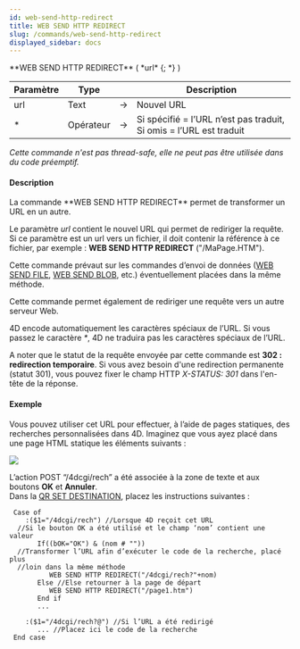 ```yaml
---
id: web-send-http-redirect
title: WEB SEND HTTP REDIRECT
slug: /commands/web-send-http-redirect
displayed_sidebar: docs
---
```


<!--REF #_command_.WEB SEND HTTP REDIRECT.Syntax-->**WEB SEND HTTP REDIRECT** ( *url* {; *} )<!-- END REF-->
<!--REF #_command_.WEB SEND HTTP REDIRECT.Params-->
| Paramètre | Type |  | Description |
| --- | --- | --- | --- |
| url | Text | &#8594;  | Nouvel URL |
| * | Opérateur | &#8594;  | Si spécifié = l’URL n’est pas traduit, Si omis = l’URL est traduit |

<!-- END REF-->

*Cette commande n'est pas thread-safe, elle ne peut pas être utilisée dans du code préemptif.*


#### Description 

<!--REF #_command_.WEB SEND HTTP REDIRECT.Summary-->La commande **WEB SEND HTTP REDIRECT** permet de transformer un URL en un autre.<!-- END REF--> 

Le paramètre *url* contient le nouvel URL qui permet de rediriger la requête. Si ce paramètre est un url vers un fichier, il doit contenir la référence à ce fichier, par exemple : **WEB SEND HTTP REDIRECT** ("/MaPage.HTM").

Cette commande prévaut sur les commandes d’envoi de données ([WEB SEND FILE](web-send-file.md), [WEB SEND BLOB](web-send-blob.md), etc.) éventuellement placées dans la même méthode.

Cette commande permet également de rediriger une requête vers un autre serveur Web.

4D encode automatiquement les caractères spéciaux de l’URL. Si vous passez le caractère *\**, 4D ne traduira pas les caractères spéciaux de l’URL.

A noter que le statut de la requête envoyée par cette commande est **302 : redirection temporaire**. Si vous avez besoin d'une redirection permanente (statut 301), vous pouvez fixer le champ HTTP *X-STATUS: 301* dans l'en-tête de la réponse. 

#### Exemple 

Vous pouvez utiliser cet URL pour effectuer, à l’aide de pages statiques, des recherches personnalisées dans 4D. Imaginez que vous ayez placé dans une page HTML statique les éléments suivants :

![](../assets/en/commands/pict38648.fr.png)

L’action POST “/4dcgi/rech” a été associée à la zone de texte et aux boutons **OK** et **Annuler**.  
Dans la [QR SET DESTINATION](qr-set-destination.md), placez les instructions suivantes :

```4d
 Case of
    :($1="/4dcgi/rech") //Lorsque 4D reçoit cet URL
  //Si le bouton OK a été utilisé et le champ ‘nom’ contient une valeur
       If((bOK="OK") & (nom # ""))
  //Transformer l’URL afin d’exécuter le code de la recherche, placé plus
  //loin dans la même méthode
          WEB SEND HTTP REDIRECT("/4dcgi/rech?"+nom)
       Else //Else retourner à la page de départ
          WEB SEND HTTP REDIRECT("/page1.htm")
       End if
       ...
 
    :($1="/4dcgi/rech?@") //Si l’URL a été redirigé
       ... //Placez ici le code de la recherche
 End case
```
